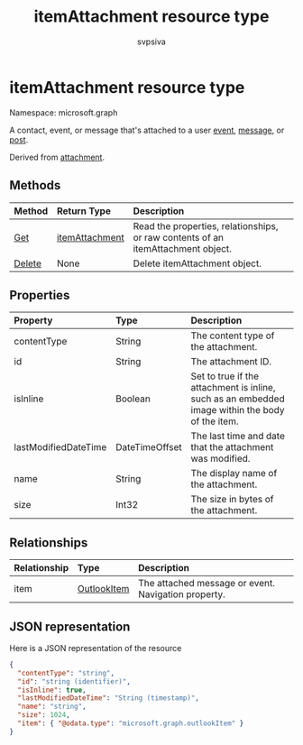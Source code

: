 ﻿---
title: "itemAttachment resource type"
description: "A contact, event, or message that's attached to another event, message, or post.  "
localization_priority: Priority
ms.prod: "outlook"
author: "svpsiva"
doc_type: resourcePageType
---

# itemAttachment resource type

Namespace: microsoft.graph

A contact, event, or message that's attached to a user [event](../resources/event.md),
[message](../resources/message.md), or [post](../resources/post.md).  

Derived from [attachment](attachment.md).

## Methods

| Method                                | Return Type                         | Description                                                                      |
| :------------------------------------ | :---------------------------------- | :------------------------------------------------------------------------------- |
| [Get](../api/attachment-get.md)       | [itemAttachment](itemattachment.md) | Read the properties, relationships, or raw contents of an itemAttachment object. |
| [Delete](../api/attachment-delete.md) | None                                | Delete itemAttachment object.                                                    |

## Properties

| Property             | Type           | Description                                                                                     |
| :------------------- | :------------- | :---------------------------------------------------------------------------------------------- |
| contentType          | String         | The content type of the attachment.                                                             |
| id                   | String         | The attachment ID.                                                                              |
| isInline             | Boolean        | Set to true if the attachment is inline, such as an embedded image within the body of the item. |
| lastModifiedDateTime | DateTimeOffset | The last time and date that the attachment was modified.                                        |
| name                 | String         | The display name of the attachment.                                                             |
| size                 | Int32          | The size in bytes of the attachment.                                                            |

## Relationships

| Relationship | Type                          | Description                                         |
| :----------- | :---------------------------- | :-------------------------------------------------- |
| item         | [OutlookItem](outlookitem.md) | The attached message or event. Navigation property. |

## JSON representation

Here is a JSON representation of the resource

<!--{
  "blockType": "resource",
  "optionalProperties": [
    "item"
  ],
  "baseType": "microsoft.graph.attachment",
  "keyProperty":"id",
  "@odata.type": "microsoft.graph.itemAttachment",
  "@odata.annotations": [
    {
      "property": "item",
      "capabilities": {
        "changeTracking": false,
        "deletable": false,
        "insertable": false,
        "searchable": false,
        "updatable": false
      }
    }
  ]
}-->

```json
{
  "contentType": "string",
  "id": "string (identifier)",
  "isInline": true,
  "lastModifiedDateTime": "String (timestamp)",
  "name": "string",
  "size": 1024,
  "item": { "@odata.type": "microsoft.graph.outlookItem" }
}

```

<!-- uuid: 8fcb5dbc-d5aa-4681-8e31-b001d5168d79
2015-10-25 14:57:30 UTC -->

<!-- {
  "type": "#page.annotation",
  "description": "itemAttachment resource",
  "keywords": "",
  "section": "documentation",
  "tocPath": ""
}-->
